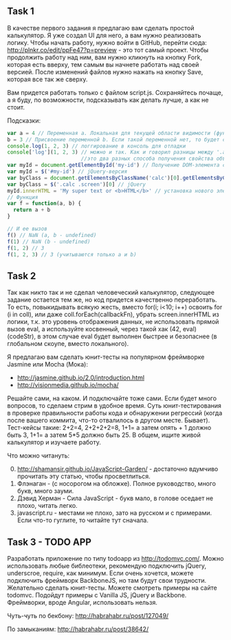 ## Task 1

В качестве первого задания я предлагаю вам сделать простой калькулятор. Я уже создал UI для него, а вам нужно реализовать логику. Чтобы начать работу, нужно войти в GitHub, перейти сюда: http://plnkr.co/edit/ppFe47?p=preview - это тот самый проект. Чтобы продолжить работу над ним, вам нужно кликнуть на кнопку Fork, которая есть вверху, тем самым вы начнете работать над своей версией. После изменений файлов нужно нажать на кнопку Save, которая все так же сверху.

Вам придется работать только с файлом script.js. Сохраняйтесь почаще, а я буду, по возможности, подсказывать как делать лучше, а как не стоит.

Подсказки:
```javascript
var a = 4 // Переменная a. Локальная для текущей области видимости (функции или глобального объекта)
b = 3 // Присвоение переменной b. Если такой переменной нет, то будет создана глобальная
console.log(1, 2, 3) // логгирование в консоль для отладки
console['log'](1, 2, 3) // можно и так. Как и говорил разницы между '.asd' и ['asd'] нету -
                        //это два разных способа получения свойства объекта
var myId = document.getElementById('my-id') // Получение DOM-элемента с id 'my-id'
var myId = $('#my-id') // jQuery-версия
var byClass = document.getElementsByClassName('calc')[0].getElementsByClassName('screen')[0]; // Получение первого элемента класса screen, который находится в первом элементе класса 'calc'
var byClass = $('.calc .screen')[0] // jQuery
myId.innerHTML = 'My super text or <b>HTML</b>' // установка нового элемента в DOM-ноду
// Функция
var f = function(a, b) {
  return a + b
}

// И ее вызов
f() // NaN (a, b - undefined)
f(1) // NaN (b - undefined)
f(1, 2) // 3
f(1, 2, 3) // 3 (учитываются только a и b)
```

## Task 2

Так как никто так и не сделал человеческий калькулятор, следующее задание остается тем же, но код придется качественно переработать. То есть, повыкидывать всякую жесть, вместо for(i; i<10; i++) освоить for (i in coll), или даже coll.forEach(callbackFn), убрать screen.innerHTML из логики, т.к. это уровень отображения данных, не использовать прямой вызов eval, а используйте косвенный, через такой хак (42, eval)(codeStr), в этом случае eval будет выполнен быстрее и безопаснее (в глобальном скоупе, вместо локального).

Я предлагаю вам сделать юнит-тесты на популярном фреймворке Jasmine или Mocha (Мока):
* http://jasmine.github.io/2.0/introduction.html
* http://visionmedia.github.io/mocha/

Решайте сами, на каком. И подключайте тоже сами. Если будет много вопросов, то сделаем стрим в удобное время.
Суть юнит-тестирования в проверке правильности работы кода и обнаружении регрессий (когда после вашего коммита, что-то отвалилось в другом месте. Бывает). Тест-кейсы такие: 2+2=4, 2+2+2+2=8, 1+1= а затем опять + 1 должно быть 3, 1+1= а затем 5*5 должно быть 25. В общем, ищите живой калькулятор и изучаете работу.

Что можно читануть:

0. http://shamansir.github.io/JavaScript-Garden/  - достаточно вдумчиво прочитать эту статью, чтобы просветлиться.
1. Флэнаган - (с носорогом на обложке). Полное руководство, много букв, много зауми.
2. Дэвид Херман - Сила JavaScript - букв мало, в голове оседает не плохо, читать легко.
3. javascript.ru - местами не плохо, зато на русском и с примерами. Если что-то гуглите, то читайте тут сначала.

## Task 3 - TODO APP

Разработать приложение по типу todoapp из http://todomvc.com/. Можно использовать любые библеотеки, рекомендую подключить jQuery, underscroe, require, как минимум. Если очень хочется, можете подключить фреймворк BackboneJS, но там будут свои трудности. Желательно сделать юнит-тесты. Можете смотреть примеры на сайте todomvc. Подойдут примеры с Vanilla JS, jQuery и Backbone. Фреймворки, вроде Angular, использовать нельзя.

Чуть-чуть по бекбону: http://habrahabr.ru/post/127049/

По замыканиям: http://habrahabr.ru/post/38642/
